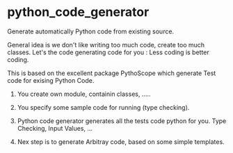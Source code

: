 # python_code_generator
Generate automatically Python code from existing source.

General idea is we don't like writing too much code, create too much classes.
Let's the code generating code for you : Less coding is better coding.

This is based on the excellent package PythoScope which generate Test code for exising Python Code.


1) You create own module, containin classes, .....

2) You specify some sample code for running (type checking).

3) Python code generator generates all the tests code python for you.
   Type Checking, Input Values, ...

4) Nex step is to generate Arbitray code, based on some simple templates.










